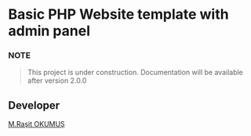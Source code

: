 # Basic PHP Website template with admin panel 

### NOTE

> This project is under construction. Documentation will be available after version 2.0.0


## Developer

[M.Raşit OKUMUŞ](https://github.com/mrokumus)
